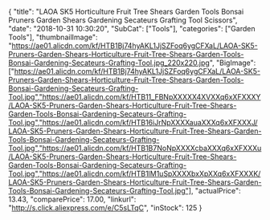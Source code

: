{
	"title": "LAOA SK5 Horticulture Fruit Tree Shears Garden Tools Bonsai Pruners Garden Shears Gardening Secateurs Grafting Tool Scissors",
	"date": "2018-10-31 10:30:20",
	"SubCat": ["Tools"],
	"categories": ["Garden Tools"],
	"thumbnailImage": "https://ae01.alicdn.com/kf/HTB1Bj74hyAKL1JjSZFoq6ygCFXaL/LAOA-SK5-Pruners-Garden-Shears-Horticulture-Fruit-Tree-Shears-Garden-Tools-Bonsai-Gardening-Secateurs-Grafting-Tool.jpg_220x220.jpg",
	"BigImage": ["https://ae01.alicdn.com/kf/HTB1Bj74hyAKL1JjSZFoq6ygCFXaL/LAOA-SK5-Pruners-Garden-Shears-Horticulture-Fruit-Tree-Shears-Garden-Tools-Bonsai-Gardening-Secateurs-Grafting-Tool.jpg","https://ae01.alicdn.com/kf/HTB11_FBNpXXXXX4XVXXq6xXFXXXY/LAOA-SK5-Pruners-Garden-Shears-Horticulture-Fruit-Tree-Shears-Garden-Tools-Bonsai-Gardening-Secateurs-Grafting-Tool.jpg","https://ae01.alicdn.com/kf/HTB16iJrNpXXXXauaXXXq6xXFXXXJ/LAOA-SK5-Pruners-Garden-Shears-Horticulture-Fruit-Tree-Shears-Garden-Tools-Bonsai-Gardening-Secateurs-Grafting-Tool.jpg","https://ae01.alicdn.com/kf/HTB1B7NoNpXXXXcbaXXXq6xXFXXXu/LAOA-SK5-Pruners-Garden-Shears-Horticulture-Fruit-Tree-Shears-Garden-Tools-Bonsai-Gardening-Secateurs-Grafting-Tool.jpg","https://ae01.alicdn.com/kf/HTB1lM1uSpXXXXbxXpXXq6xXFXXXK/LAOA-SK5-Pruners-Garden-Shears-Horticulture-Fruit-Tree-Shears-Garden-Tools-Bonsai-Gardening-Secateurs-Grafting-Tool.jpg"],
	"actualPrice": 13.43,
	"comparePrice": 17.00,
	"linkurl": "http://s.click.aliexpress.com/e/C5sLTqC",
	"inStock": 125
}
